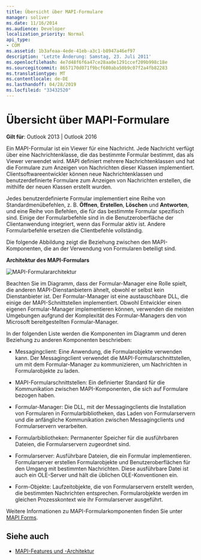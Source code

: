 ```yaml
---
title: Übersicht über MAPI-Formulare
manager: soliver
ms.date: 11/16/2014
ms.audience: Developer
localization_priority: Normal
api_type:
- COM
ms.assetid: 1b3afeaa-4ede-41eb-a3c1-b8947a46ef97
description: 'Letzte Änderung: Samstag, 23. Juli 2011'
ms.openlocfilehash: 4e7d48f6f6a47ce28aa0e1291ccef209b998c18e
ms.sourcegitcommit: 8657170d071f9bcf680aba50b9c07f2a4fb82283
ms.translationtype: MT
ms.contentlocale: de-DE
ms.lasthandoff: 04/28/2019
ms.locfileid: "33432520"
---
```

# <a name="mapi-forms-overview"></a>Übersicht über MAPI-Formulare
  
**Gilt für**: Outlook 2013 | Outlook 2016 
  
Ein MAPI-Formular ist ein Viewer für eine Nachricht. Jede Nachricht verfügt über eine Nachrichtenklasse, die das bestimmte Formular bestimmt, das als Viewer verwendet wird. MAPI definiert mehrere Nachrichtenklassen und hat die Formulare zum Anzeigen von Nachrichten dieser Klassen implementiert. Clientsoftwareentwickler können neue Nachrichtenklassen und benutzerdefinierte Formulare zum Anzeigen von Nachrichten erstellen, die mithilfe der neuen Klassen erstellt wurden.
  
Jedes benutzerdefinierte Formular implementiert eine Reihe von Standardmenübefehlen, z. B. **Öffnen**, **Erstellen**, **Löschen** und **Antworten**, und eine Reihe von Befehlen, die für das bestimmte Formular spezifisch sind. Einige der Formularbefehle sind in die Benutzeroberfläche der Clientanwendung integriert, wenn das Formular aktiv ist. Andere Formularbefehle ersetzen die Clientbefehle vollständig. 
  
Die folgende Abbildung zeigt die Beziehung zwischen den MAPI-Komponenten, die an der Verwendung von Formularen beteiligt sind. 
  
**Architektur des MAPI-Formulars**
  
![MAPI-Formulararchitektur](media/forms01.gif "MAPI-Formulararchitektur")
  
Beachten Sie im Diagramm, dass der Formular-Manager eine Rolle spielt, die anderen MAPI-Dienstanbietern ähnelt, obwohl er selbst kein Dienstanbieter ist. Der Formular-Manager ist eine austauschbare DLL, die einige der MAPI-Schnittstellen implementiert. Obwohl Entwickler einen eigenen Formular-Manager implementieren können, verwenden die meisten Umgebungen aufgrund der Komplexität des Formular-Managers den von Microsoft bereitgestellten Formular-Manager.
  
In der folgenden Liste werden die Komponenten im Diagramm und deren Beziehung zu anderen Komponenten beschrieben:
  
- Messagingclient: Eine Anwendung, die Formularobjekte verwenden kann. Der Messagingclient verwendet die MAPI-Formularschnittstellen, um mit dem Formular-Manager zu kommunizieren, um Nachrichten in Formularobjekte zu laden.
    
- MAPI-Formularschnittstellen: Ein definierter Standard für die Kommunikation zwischen MAPI-Komponenten, die sich auf Formulare bezogen haben.
    
- Formular-Manager: Die DLL, mit der Messagingclients die Installation von Formularen in Formularbibliotheken, das Laden von Formularservern und die anfängliche Kommunikation zwischen Messagingclients und Formularservern verarbeiten.
    
- Formularbibliotheken: Permanenter Speicher für die ausführbaren Dateien, die Formularservern zugeordnet sind.
    
- Formularserver: Ausführbare Dateien, die ein Formular implementieren. Formularserver erstellen Formularobjekte und Benutzeroberflächen für den Umgang mit bestimmten Nachrichten. Diese ausführbare Datei ist auch ein OLE-Server und hält die üblichen OLE-Konventionen ein.
    
- Form-Objekte: Laufzeitobjekte, die von Formularservern erstellt werden, die bestimmten Nachrichten entsprechen. Formularobjekte werden im gleichen Prozesskontext wie ihr Formularserver ausgeführt.
    
Weitere Informationen zu MAPI-Formularkomponenten finden Sie unter [MAPI Forms](mapi-forms.md).
  
## <a name="see-also"></a>Siehe auch

- [MAPI-Features und -Architektur](mapi-features-and-architecture.md)


